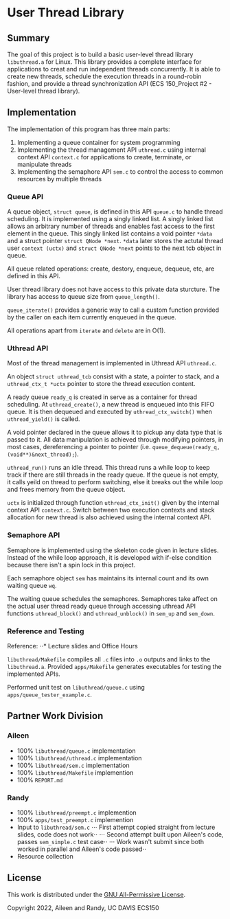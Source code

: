 # User Thread Library

## Summary

The goal of this project is to build a basic user-level thread library `libuthread.a` for Linux. This library provides a complete interface for applications to creat and run independent threads concurrently. It is able to create new threads, schedule the execution threads in a round-robin fashion, and provide a thread synchronization API (ECS 150_Project #2 - User-level thread library).

## Implementation

The implementation of this program has three main parts:

1. Implementing a queue container for system programming
2. Implementing the thread management API `uthread.c` using internal context API `context.c` for applications to create, terminate, or manipulate threads
3. Implementing the semaphore API `sem.c` to control the access to common resources by multiple threads


### Queue API

A queue object, `struct queue`, is defined in this API `queue.c` to handle thread scheduling. It is implemented using a singly linked list. A singly linked list allows an arbitrary number of threads and enables fast access to the first element in the queue. This singly linked list contains a void pointer `*data` and a struct pointer `struct QNode *next`. `*data` later stores the actutal thread user `context (uctx)` and `struct QNode *next` points to the next tcb object in queue. 

All queue related operations: create, destory, enqueue, dequeue, etc, are defined in this API.

User thread library does not have access to this private data sturcture. The library has access to queue size from `queue_length()`.

`queue_iterate()` provides a generic way to call a custom function provided by the caller on each item currently enqueued in the queue.

All operations apart from `iterate` and `delete` are in O(1).


### Uthread API

Most of the thread management is implemented in Uthread API `uthread.c`.

An object `struct uthread_tcb` consist with a state, a pointer to stack, and a `uthread_ctx_t *uctx` pointer to store the thread execution content. 

A ready queue `ready_q` is created in serve as a container for thread scheduling. At `uthread_create()`, a new thread is enqueued into this FIFO queue. It is then dequeued and executed by `uthread_ctx_switch()` when `uthread_yield()` is called. 

A void pointer declared in the queue allows it to pickup any data type that is passed to it. All data manipulation is achieved through modifying pointers, in most cases, dereferencing a pointer to pointer (i.e. `queue_dequeue(ready_q, (void**)&next_thread);`).

`uthread_run()` runs an idle thread. This thread runs a while loop to keep track if there are still threads in the ready queue. If the queue is not empty, it calls yeild on thread to perform switching, else it breaks out the while loop and frees memory from the queue object.

`uctx` is initialized through function `uthread_ctx_init()` given by the internal context API `context.c`. Switch between two execution contexts and stack allocation for new thread is also achieved using the internal context API.


### Semaphore API

Semaphore is implemented using the skeleton code given in lecture slides. Instead of the while loop approach, it is developed with if-else condition because there isn't a spin lock in this project.

Each semaphore object `sem` has maintains its internal count and its own waiting queue `wq`.

The waiting queue schedules the semaphores. Semaphores take affect on the actual user thread ready queue through accessing uthread API functions `uthread_block()` and `uthread_unblock()` in `sem_up` and `sem_down`.

### Reference and Testing

Reference:
⋅⋅* Lecture slides and Office Hours

`libuthread/Makefile` compiles all `.c` files into `.o` outputs and links to the `libuthread.a`. Provided `apps/Makefile` generates executables for testing the implemented APIs.

Performed unit test on `libuthread/queue.c` using `apps/queue_tester_example.c`.

## Partner Work Division

### Aileen
* 100% `libuthread/queue.c` implementation
* 100% `libuthread/uthread.c` implementation
* 100% `libuthread/sem.c` implementation
* 100% `libuthread/Makefile` implemention
* 100% `REPORT.md`

### Randy
* 100% `libuthread/preempt.c` implemention
* 100% `apps/test_preempt.c` implemention
* Input to `libuthread/sem.c`
⋅⋅⋅ First attempt copied straight from lecture slides, code does not work⋅⋅
⋅⋅⋅ Second attempt built upon Aileen's code, passes `sem_simple.c` test case⋅⋅
⋅⋅⋅ Work wasn't submit since both worked in parallel and Aileen's code passed⋅⋅
* Resource collection

## License

This work is distributed under the [GNU All-Permissive
License](https://spdx.org/licenses/FSFAP.html).

Copyright 2022, Aileen and Randy, UC DAVIS ECS150
